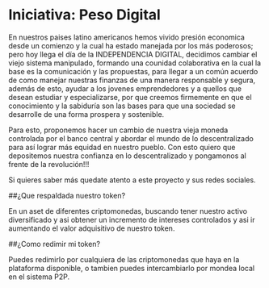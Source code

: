 # Iniciativa: Peso Digital

En nuestros paises latino americanos hemos vivido presión economica desde un comienzo y la cual ha estado manejada por los más poderosos; pero hoy llega el día de la INDEPENDENCIA DIGITAL, decidimos cambiar el viejo sistema manipulado, formando una counidad colaborativa en la cual la base es la comunicación y las propuestas, para llegar a un común acuerdo de como manejar nuestras finanzas de una manera responsable y segura, además de esto, ayudar a los jovenes emprendedores y a quellos que desean estudiar y especializarse, por que creemos firmemente en que el conocimiento y la sabiduría son las bases para que una sociedad se desarrolle de una forma prospera y sostenible.


Para esto, proponemos hacer un cambio de nuestra vieja moneda controlada por el banco central y abordar el mundo de lo descentralizado para así lograr más equidad en nuestro pueblo. Con esto quiero que depositemos nuestra confianza en lo descentralizado y pongamonos al frente de la revolución!!!

Si quieres saber más quedate atento a este proyecto y sus redes sociales.


##¿Que respaldada nuestro token?

En un aset de diferentes criptomonedas, buscando tener nuestro activo diversificado y asi obtener un incremento de intereses controlados y asi ir aumentando el valor adquisitivo de nuestro token.

##¿Como redimir mi token?

Puedes redimirlo por cualquiera de las criptomonedas que haya en la plataforma disponible, o tambien puedes intercambiarlo por mondea local en el sistema P2P.